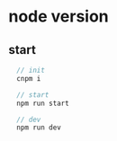 # node version
## start
```js
  // init
  cnpm i 

  // start
  npm run start

  // dev
  npm run dev
```